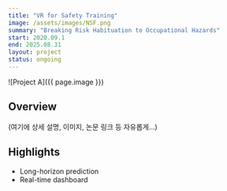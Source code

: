 ```yaml
---
title: "VR for Safety Training"
image: /assets/images/NSF.png
summary: "Breaking Risk Habituation to Occupational Hazards"
start: 2020.09.1
end: 2025.08.31
layout: project
status: ongoing
---
```


![Project A]({{ page.image }})

## Overview

(여기에 상세 설명, 이미지, 논문 링크 등 자유롭게...)

## Highlights

- Long-horizon prediction
- Real-time dashboard
